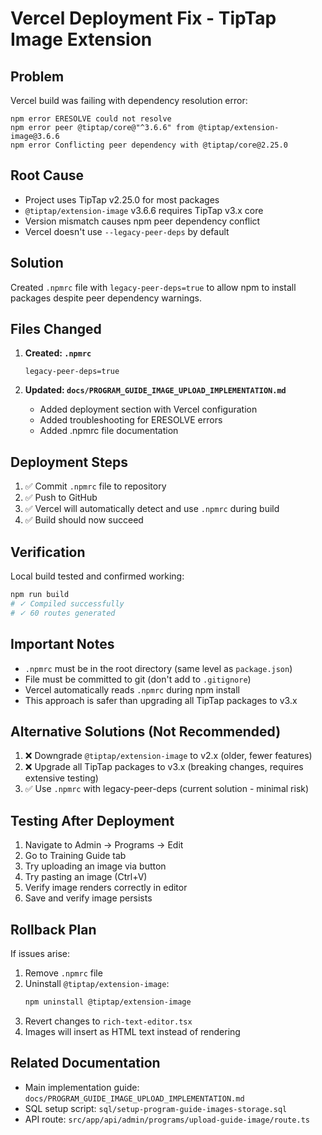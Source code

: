 # Vercel Deployment Fix - TipTap Image Extension

## Problem
Vercel build was failing with dependency resolution error:
```
npm error ERESOLVE could not resolve
npm error peer @tiptap/core@"^3.6.6" from @tiptap/extension-image@3.6.6
npm error Conflicting peer dependency with @tiptap/core@2.25.0
```

## Root Cause
- Project uses TipTap v2.25.0 for most packages
- `@tiptap/extension-image` v3.6.6 requires TipTap v3.x core
- Version mismatch causes npm peer dependency conflict
- Vercel doesn't use `--legacy-peer-deps` by default

## Solution
Created `.npmrc` file with `legacy-peer-deps=true` to allow npm to install packages despite peer dependency warnings.

## Files Changed
1. **Created: `.npmrc`**
   ```
   legacy-peer-deps=true
   ```

2. **Updated: `docs/PROGRAM_GUIDE_IMAGE_UPLOAD_IMPLEMENTATION.md`**
   - Added deployment section with Vercel configuration
   - Added troubleshooting for ERESOLVE errors
   - Added .npmrc file documentation

## Deployment Steps
1. ✅ Commit `.npmrc` file to repository
2. ✅ Push to GitHub
3. ✅ Vercel will automatically detect and use `.npmrc` during build
4. ✅ Build should now succeed

## Verification
Local build tested and confirmed working:
```bash
npm run build
# ✓ Compiled successfully
# ✓ 60 routes generated
```

## Important Notes
- `.npmrc` must be in the root directory (same level as `package.json`)
- File must be committed to git (don't add to `.gitignore`)
- Vercel automatically reads `.npmrc` during npm install
- This approach is safer than upgrading all TipTap packages to v3.x

## Alternative Solutions (Not Recommended)
1. ❌ Downgrade `@tiptap/extension-image` to v2.x (older, fewer features)
2. ❌ Upgrade all TipTap packages to v3.x (breaking changes, requires extensive testing)
3. ✅ Use `.npmrc` with legacy-peer-deps (current solution - minimal risk)

## Testing After Deployment
1. Navigate to Admin → Programs → Edit
2. Go to Training Guide tab
3. Try uploading an image via button
4. Try pasting an image (Ctrl+V)
5. Verify image renders correctly in editor
6. Save and verify image persists

## Rollback Plan
If issues arise:
1. Remove `.npmrc` file
2. Uninstall `@tiptap/extension-image`:
   ```bash
   npm uninstall @tiptap/extension-image
   ```
3. Revert changes to `rich-text-editor.tsx`
4. Images will insert as HTML text instead of rendering

## Related Documentation
- Main implementation guide: `docs/PROGRAM_GUIDE_IMAGE_UPLOAD_IMPLEMENTATION.md`
- SQL setup script: `sql/setup-program-guide-images-storage.sql`
- API route: `src/app/api/admin/programs/upload-guide-image/route.ts`
